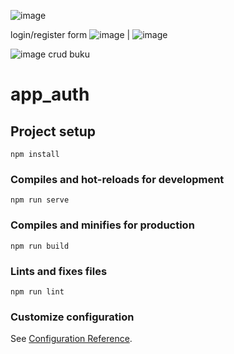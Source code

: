 
![image](https://user-images.githubusercontent.com/62656877/134774295-5f1ed6ed-b2f0-4210-afb0-41e41dbe96ee.png)

login/register form
![image](https://user-images.githubusercontent.com/62656877/134776090-c14bf762-fec0-460f-a3b3-917faf005418.png) | ![image](https://user-images.githubusercontent.com/62656877/134776106-209aad7b-40f0-4dd5-a5f5-6734047685eb.png)

![image](https://user-images.githubusercontent.com/62656877/134979501-3c8a3491-b3bb-4862-aaed-c42d62e35da8.png)
crud buku




# app_auth

## Project setup
```
npm install
```

### Compiles and hot-reloads for development
```
npm run serve
```

### Compiles and minifies for production
```
npm run build
```

### Lints and fixes files
```
npm run lint
```

### Customize configuration
See [Configuration Reference](https://cli.vuejs.org/config/).
